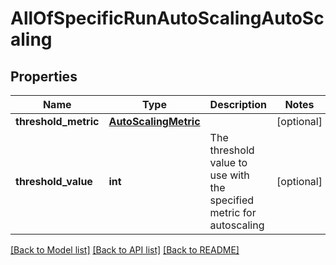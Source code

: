 # AllOfSpecificRunAutoScalingAutoScaling

## Properties
Name | Type | Description | Notes
------------ | ------------- | ------------- | -------------
**threshold_metric** | [**AutoScalingMetric**](AutoScalingMetric.md) |  | [optional] 
**threshold_value** | **int** | The threshold value to use with the specified metric for autoscaling | [optional] 

[[Back to Model list]](../README.md#documentation-for-models) [[Back to API list]](../README.md#documentation-for-api-endpoints) [[Back to README]](../README.md)

